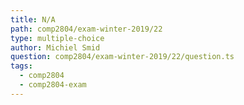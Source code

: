 ```yaml
---
title: N/A
path: comp2804/exam-winter-2019/22
type: multiple-choice
author: Michiel Smid
question: comp2804/exam-winter-2019/22/question.ts
tags:
  - comp2804
  - comp2804-exam
---
```

